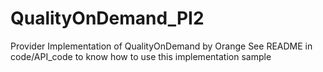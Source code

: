 # QualityOnDemand_PI2
Provider Implementation of QualityOnDemand by Orange
See README in code/API_code to know how to use this implementation sample

